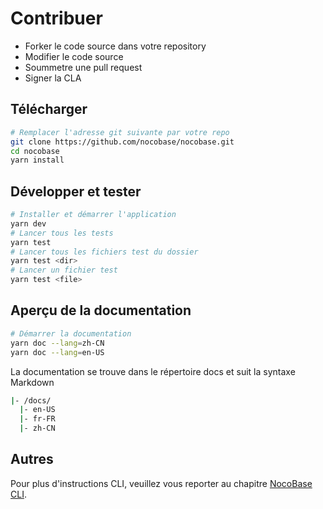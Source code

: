 # Contribuer

- Forker le code source dans votre repository
- Modifier le code source
- Soummetre une pull request
- Signer la CLA

## Télécharger

```bash
# Remplacer l'adresse git suivante par votre repo
git clone https://github.com/nocobase/nocobase.git
cd nocobase
yarn install
```

## Développer et tester

```bash
# Installer et démarrer l'application
yarn dev
# Lancer tous les tests
yarn test
# Lancer tous les fichiers test du dossier
yarn test <dir>
# Lancer un fichier test
yarn test <file>
```

## Aperçu de la documentation

```bash
# Démarrer la documentation
yarn doc --lang=zh-CN
yarn doc --lang=en-US
```

La documentation se trouve dans le répertoire docs et suit la syntaxe Markdown

```bash
|- /docs/
  |- en-US
  |- fr-FR
  |- zh-CN
```

## Autres

Pour plus d'instructions CLI, veuillez vous reporter au chapitre [NocoBase CLI](https://docs.nocobase.com/api/cli).


